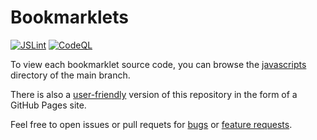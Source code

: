 # Bookmarklets

[![JSLint](https://github.com/thomasleplus/bookmarklets/workflows/JSLint/badge.svg)](https://github.com/thomasleplus/bookmarlets/actions?query=workflow:"JSLint")
[![CodeQL](https://github.com/thomasleplus/bookmarklets/workflows/CodeQL/badge.svg)](https://github.com/thomasleplus/bookmarklets/actions?query=workflow:"CodeQL")

To view each bookmarklet source code, you can browse the [javascripts](/javascripts) directory of the main branch.

There is also a [user-friendly](https://thomasleplus.github.io/bookmarklets) version of this repository in the form of a GitHub Pages site.

Feel free to open issues or pull requets for [bugs](https://github.com/thomasleplus/bookmarklets/issues/new?template=bookmarklet-bug-report.md) or [feature requests](https://github.com/thomasleplus/bookmarklets/issues/new?template=bookmarklet-feature-request.md).
